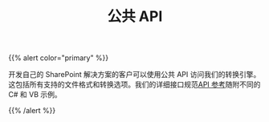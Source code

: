 ﻿---
title: 公共 API
type: docs
weight: 30
url: /zh/sharepoint/public-api/
---
{{% alert color="primary" %}} 

开发自己的 SharePoint 解决方案的客户可以使用公共 API 访问我们的转换引擎。这包括所有支持的文件格式和转换选项。我们的详细接口规范[API 参考](https://reference.aspose.com/)随附不同的 C# 和 VB 示例。

{{% /alert %}}
